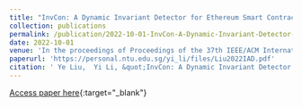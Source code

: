 ```yaml
---
title: "InvCon: A Dynamic Invariant Detector for Ethereum Smart Contracts"
collection: publications
permalink: /publication/2022-10-01-InvCon-A-Dynamic-Invariant-Detector-for-Ethereum-Smart-Contracts
date: 2022-10-01
venue: 'In the proceedings of Proceedings of the 37th IEEE/ACM International Conference on Automated Software Engineering (ASE)'
paperurl: 'https://personal.ntu.edu.sg/yi_li/files/Liu2022IAD.pdf'
citation: ' Ye Liu,  Yi Li, &quot;InvCon: A Dynamic Invariant Detector for Ethereum Smart Contracts.&quot; In the proceedings of Proceedings of the 37th IEEE/ACM International Conference on Automated Software Engineering (ASE), 2022.'
---
```

[Access paper here](https://personal.ntu.edu.sg/yi_li/files/Liu2022IAD.pdf){:target="_blank"}

